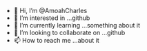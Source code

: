 - 👋 Hi, I’m @AmoahCharles
- 👀 I’m interested in ...github
- 🌱 I’m currently learning ...something about it 
- 💞️ I’m looking to collaborate on ...github
- 📫 How to reach me ...about it 

<!---
AmoahCharles/AmoahCharles is a ✨ special ✨ repository because its `README.md` (this file) appears on your GitHub profile.
You can click the Preview link to take a look at your changes.
--->
